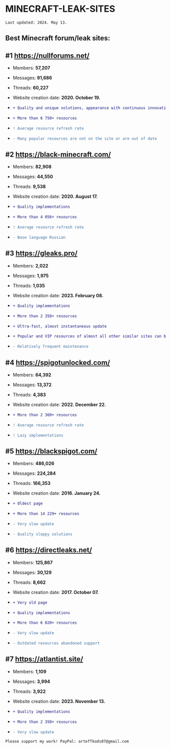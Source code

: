 # MINECRAFT-LEAK-SITES
`Last updated: 2024. May 13.`

## Best Minecraft forum/leak sites:

## #1 https://nullforums.net/
- Members: **57,207**
- Messages: **91,686**
- Threads: **60,227**
- Website creation date: **2020. October 19.**

- ```diff
  + Quality and unique solutions, appearance with continuous innovation
  ```
- ```diff
  + More than 6 750+ resources
  ```
- ```diff
  ! Average resource refresh rate
  ```
- ```diff
  - Many popular resources are not on the site or are out of date
  ```

## #2 https://black-minecraft.com/
- Members: **82,908**
- Messages: **44,550**
- Threads: **9,538**
- Website creation date: **2020. August 17.**

- ```diff
  + Quality implementations
  ```
- ```diff
  + More than 4 056+ resources
  ```
- ```diff
  ! Average resource refresh rate
  ```
- ```diff
  - Base language Russian
  ```

## #3 https://gleaks.pro/
- Members: **2,022**
- Messages: **1,975**
- Threads: **1,035**
- Website creation date: **2023. February 08.**

- ```diff
  + Quality implementations
  ```
- ```diff
  + More than 2 350+ resources
  ```
- ```diff
  + Ultra-fast, almost instantaneous update
  ```
- ```diff
  + Popular and VIP resources of almost all other similar sites can be found here
  ```
- ```diff
  - Relatively frequent maintenance
  ```

## #4 https://spigotunlocked.com/
- Members: **64,392**
- Messages: **13,372**
- Threads: **4,383**
- Website creation date: **2022. December 22.**

- ```diff
  + More than 2 360+ resources
  ```
- ```diff
  ! Average resource refresh rate
  ```
- ```diff
  ! Lazy implementations
  ```


## #5 https://blackspigot.com/
- Members: **486,026**
- Messages: **224,284**
- Threads: **166,353**
- Website creation date: **2016. January 24.**

- ```diff
  + Oldest page
  ```
- ```diff
  + More than 14 229+ resources
  ```
- ```diff
  - Very slow update
  ```
- ```diff
  - Quality sloppy solutions
  ```


## #6 https://directleaks.net/
- Members: **125,867**
- Messages: **30,129**
- Threads: **8,662**
- Website creation date: **2017. October 07.**

- ```diff
  + Very old page
  ```
- ```diff
  + Quality implementations
  ```
- ```diff
  + More than 6 020+ resources
  ```
- ```diff
  - Very slow update
  ```
- ```diff
  - Outdated resources abandoned support
  ```


## #7 https://atlantist.site/
- Members: **1,109**
- Messages: **3,994**
- Threads: **3,922**
- Website creation date: **2023. November 13.**

- ```diff
  + Quality implementations
  ```
- ```diff
  + More than 2 350+ resources
  ```
- ```diff
  - Very slow update
  ```


` Please support my work! PayPal: arteffkods07@gmail.com `

